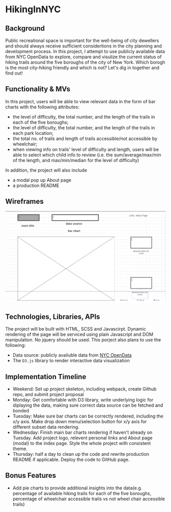 # HikingInNYC
## Background
Public recreational space is important for the well-being of city dewellers and should always receive sufficient considertions in the city planning and development process. In this project, I attempt to use publicly available data from NYC OpenData to explore, compare and visulize the current status of hiking trails around the five boroughs of the city of New York. Which borogh is the most city-hiking friendly and which is not? Let's dig in together and find out!

## Functionality & MVs
In this project, users will be able to view relevant data in the form of bar charts with the following attributes:
- the level of difficulty, the total number, and the length of the trails in each of the five boroughs;
- the level of difficulty, the total number, and the length of the trails in each park location;
- the total no. of trails and length of trails accessible/not accessible by wheelchair;
- when viewing info on trails' level of difficulty and length, users will be able to select which child info to review (i.e. the sum/average/max/min of the length, and max/min/median for the level of difficulty)  

In addition, the project will also include 
- a modal pop up About page
- a production README

## Wireframes
![wireframe](https://github.com/robokitten007/HikingInNYC/blob/main/wireframe.png)

## Technologies, Libraries, APIs
The project will be built with HTML, SCSS and Javascirpt. Dynamic rendering of the page will be serviced using plain Javascript and DOM manipulation. No jquery should be used.
This porject also plans to use the following:
- Data source: publicly availuble data from [NYC OpenData](https://opendata.cityofnewyork.us/)
- The `D3.js` library to render interactive data visualization
## Implementation Timeline
- Weekend: Set up project skeleton, including webpack, create Github repo, and submit project proposal
- Monday: Get comfortable with D3 library, write underlying logic for diplaying the data, making sure correct data source can be fetched and bonded
- Tuesday: Make sure bar charts can be correctly rendered, including the x/y axis. Make drop down menu/selection button for x/y axis for different subset data rendering.
- Wednesday: Finish main bar charts rendering if haven't already on Tuesday. Add project logo, relevent personal links and About page (modal) to the index page. Style the whole project with consistent theme.
- Thursday: half a day to clean up the code and rewrite production README if applicable.  Deploy the code to GitHub page.
## Bonus Features
- Add pie charts to provide additional insights into the data(e.g. percentage of available hiking trails for each of the five boroughs, percentage of wheelchair accessible trails vs not wheel chair accessible trails)  
